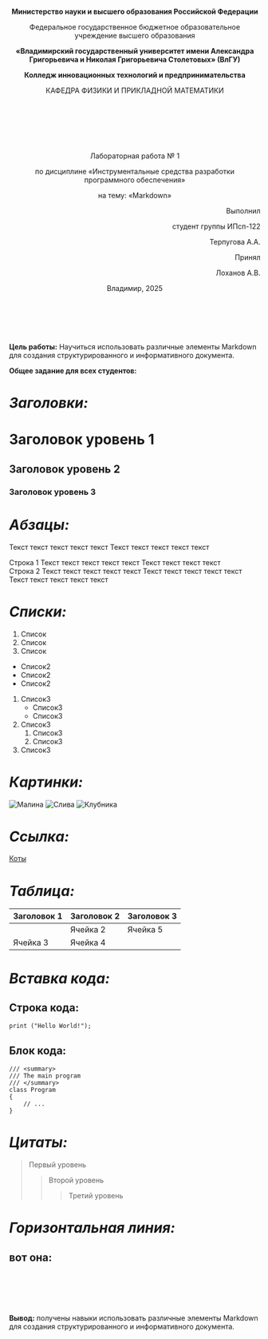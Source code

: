 <p style="text-align:center; line-height: normal;"> <strong> Министерство науки и высшего образования Российской Федерации </strong>  </p>
<p style="text-align:center; line-height: normal;">Федеральное государственное бюджетное образовательное учреждение высшего образования</p>

<p style="text-align:center; line-height: normal;"><strong>«Владимирский государственный университет имени Александра Григорьевича и Николая Григорьевича Столетовых» (ВлГУ)</strong></p>

<p style="text-align:center;"><strong>Колледж инновационных технологий и предпринимательства</strong></p>

<p style="text-align:center; padding-bottom:100px;">КАФЕДРА ФИЗИКИ И ПРИКЛАДНОЙ МАТЕМАТИКИ</p>
<p style="text-align:center;">Лабораторная работа № 1</p>
<p style="text-align:center;">по дисциплине «Инструментальные средства разработки программного обеспечения»</p>
<p style="text-align:center;">на тему: «Markdown»</p>
<p style="text-align:right;">Выполнил</p>
<p style="text-align:right;">студент группы ИПсп-122</p>
<p style="text-align:right;">Терпугова А.А.</p>
<p style="text-align:right;">Принял</p>
<p style="text-align:right;">Лоханов А.В.</p>
<p style="text-align:center;">Владимир, 2025</p>

<p style="margin-top:100px;"><strong>Цель работы:</strong> Научиться использовать различные элементы Markdown для создания структурированного и информативного документа.</p>

<strong>Общее задание для всех студентов:</strong>

# ***Заголовки:***
# Заголовок уровень 1
## Заголовок уровень 2
### Заголовок уровень 3


# ***Абзацы:***
Текст текст текст текст текст Текст текст текст текст текст

Строка 1 Текст текст текст текст текст Текст текст текст текст  
Строка 2 Текст текст текст текст текст Текст текст текст текст текст Текст текст текст текст текст 


# ***Списки:***
1. Список
2. Список
3. Список
   
- Список2
- Список2
- Список2

1. Список3
   - Список3
   - Список3
2. Список3
    1. Список3
    2. Список3
3. Список3


# ***Картинки:***
![Малина](/images/raspberry.png)
![Слива](/images/plum.png)
![Клубника](/images/strawberry.png)


# ***Ссылка:***
[Коты](https://i.postimg.cc/5NMKNd0F/10-cats-mem-lvjj8lt6npax.gif)


# ***Таблица:***
| Заголовок 1 | Заголовок 2 | Заголовок 3|
| ----------- | ----------- | -----------|
|             | Ячейка 2    | Ячейка 5   |
| Ячейка 3    | Ячейка 4    |            |

# ***Вставка кода:***
## Строка кода:

`print ("Hello World!");`

## Блок кода:

```
/// <summary>
/// The main program
/// </summary>
class Program
{
    // ...
}
```


# ***Цитаты:***
> Первый уровень
>> Второй уровень
>>> Третий уровень


# ***Горизонтальная линия:***
вот она:
---

<p style="margin-top:100px;"><strong>Вывод:</strong> получены навыки использовать различные элементы Markdown для создания структурированного и информативного документа.</p>